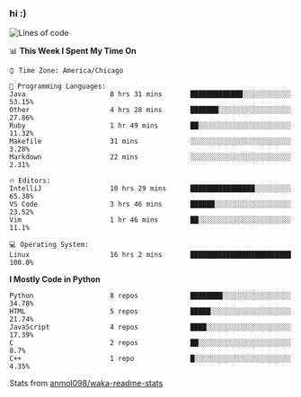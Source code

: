 ### hi :)

<!--START_SECTION:waka-->
![Lines of code](https://img.shields.io/badge/From%20Hello%20World%20I%27ve%20Written-792196%20lines%20of%20code-blue)

📊 **This Week I Spent My Time On** 

```text
⌚︎ Time Zone: America/Chicago

💬 Programming Languages: 
Java                     8 hrs 31 mins       █████████████░░░░░░░░░░░░   53.15% 
Other                    4 hrs 28 mins       ███████░░░░░░░░░░░░░░░░░░   27.86% 
Ruby                     1 hr 49 mins        ██░░░░░░░░░░░░░░░░░░░░░░░   11.32% 
Makefile                 31 mins             ░░░░░░░░░░░░░░░░░░░░░░░░░   3.28% 
Markdown                 22 mins             ░░░░░░░░░░░░░░░░░░░░░░░░░   2.31%

🔥 Editors: 
IntelliJ                 10 hrs 29 mins      ████████████████░░░░░░░░░   65.38% 
VS Code                  3 hrs 46 mins       ██████░░░░░░░░░░░░░░░░░░░   23.52% 
Vim                      1 hr 46 mins        ██░░░░░░░░░░░░░░░░░░░░░░░   11.1%

💻 Operating System: 
Linux                    16 hrs 2 mins       █████████████████████████   100.0%

```

**I Mostly Code in Python** 

```text
Python                   8 repos             ████████░░░░░░░░░░░░░░░░░   34.78% 
HTML                     5 repos             █████░░░░░░░░░░░░░░░░░░░░   21.74% 
JavaScript               4 repos             ████░░░░░░░░░░░░░░░░░░░░░   17.39% 
C                        2 repos             ██░░░░░░░░░░░░░░░░░░░░░░░   8.7% 
C++                      1 repo              █░░░░░░░░░░░░░░░░░░░░░░░░   4.35%

```



<!--END_SECTION:waka-->

Stats from [anmol098/waka-readme-stats](https://github.com/anmol098/waka-readme-stats)